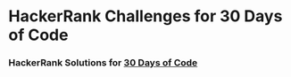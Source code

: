 # HackerRank Challenges for 30 Days of Code

### HackerRank Solutions for [30 Days of Code](https://www.hackerrank.com/domains/tutorials/30-days-of-code)

